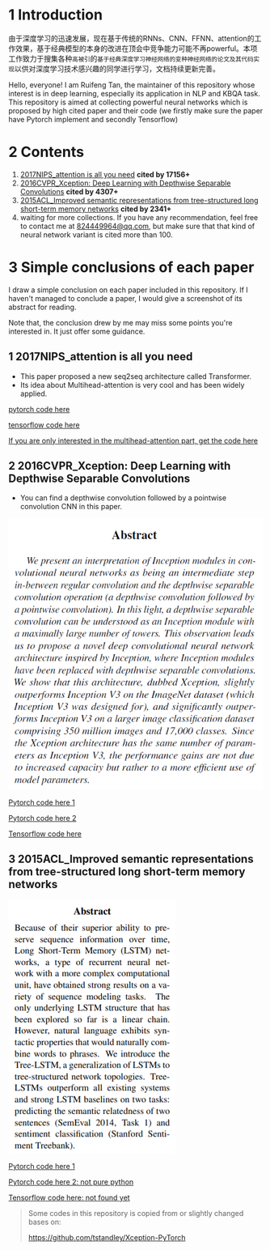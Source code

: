 # 1 Introduction

由于深度学习的迅速发展，现在基于传统的RNNs、CNN、FFNN、attention的工作效果，基于经典模型的本身的改进在顶会中竞争能力可能不再powerful。本项工作致力于搜集各种`高被引`的`基于经典深度学习神经网络的变种神经网络的论文及其代码实现`以供对深度学习技术感兴趣的同学进行学习，文档持续更新完善。

Hello, everyone! I am Ruifeng Tan, the maintainer of this repository whose interest is in deep learning, especially its application in NLP and KBQA task. This repository is aimed at collecting powerful neural networks which is proposed by high cited paper and their code (we firstly make sure the paper have Pytorch implement and secondly Tensorflow)

# 2 Contents

1. [2017NIPS_attention is all you need](https://arxiv.org/abs/1706.03762) **cited by 17156+**
2. [2016CVPR_Xception: Deep Learning with Depthwise Separable Convolutions](https://arxiv.org/abs/1610.02357) **cited by 4307+**
3. [2015ACL_Improved semantic representations from tree-structured long short-term memory networks](https://arxiv.org/abs/1503.00075) **cited by 2341+**
4. waiting for more collections. If you have any recommendation, feel free to contact me at 824449964@qq.com, but make sure that that kind of neural network variant is cited more than 100. 



# 3 Simple conclusions of each paper

I draw a simple conclusion on each paper included in this repository. If I haven't managed to conclude a paper, I would give a screenshot of its abstract for reading.

Note that, the conclusion drew by me may miss some points you're interested in. It just offer some guidance.

## 1 2017NIPS_attention is all you need

- This paper proposed a new seq2seq architecture called Transformer.
- Its idea about Multihead-attention is very cool and has been widely applied.

[pytorch code here](https://github.com/jadore801120/attention-is-all-you-need-pytorch)

[tensorflow code here](https://github.com/Kyubyong/transformer)

[If you are only interested in the multihead-attention part, get the code here](./attention_is_all_you_need)

## 2 2016CVPR_Xception: Deep Learning with Depthwise Separable Convolutions

- You can find a depthwise convolution followed by a pointwise convolution CNN in this paper.

![image-20210201205102804](images/image-20210201205102804.png)

[Pytorch code here 1](https://github.com/tstandley/Xception-PyTorch)

[Pytorch code here 2](./Xception)

[Tensorflow code here](https://github.com/kwotsin/TensorFlow-Xception)

## 3 2015ACL_Improved semantic representations from tree-structured long short-term memory networks

![image-20210201210242454](images/image-20210201210242454.png)

[Pytorch code here 1](https://github.com/dasguptar/treelstm.pytorch)

[Pytorch code here 2: not pure python](https://github.com/stanfordnlp/treelstm)

[Tensorflow code here: not found yet]()



> Some codes in this repository is copied from or slightly changed bases on:
>
> https://github.com/tstandley/Xception-PyTorch